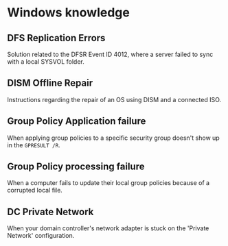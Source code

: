 # Windows knowledge

## DFS Replication Errors
Solution related to the DFSR Event ID 4012, where a server failed to sync with a local SYSVOL folder.

## DISM Offline Repair
Instructions regarding the repair of an OS using DISM and a connected ISO.

## Group Policy Application failure
When applying group policies to a specific security group doesn't show up in the `GPRESULT /R`.

## Group Policy processing failure
When a computer fails to update their local group policies because of a corrupted local file.

## DC Private Network
When your domain controller's network adapter is stuck on the 'Private Network' configuration.